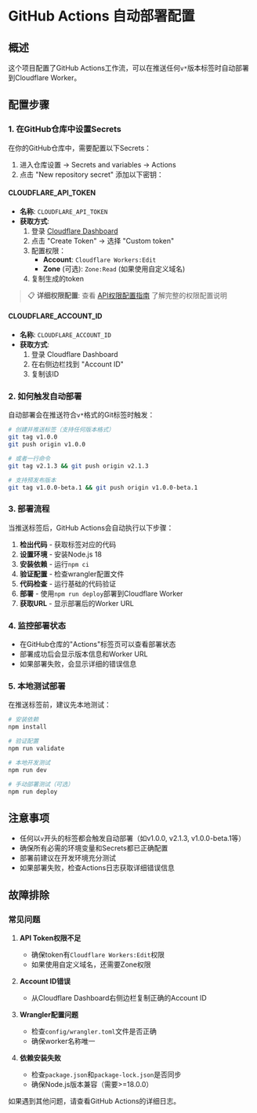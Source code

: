 # GitHub Actions 自动部署配置

## 概述

这个项目配置了GitHub Actions工作流，可以在推送任何`v*`版本标签时自动部署到Cloudflare Worker。

## 配置步骤

### 1. 在GitHub仓库中设置Secrets

在你的GitHub仓库中，需要配置以下Secrets：

1. 进入仓库设置 → Secrets and variables → Actions
2. 点击 "New repository secret" 添加以下密钥：

#### CLOUDFLARE_API_TOKEN
- **名称**: `CLOUDFLARE_API_TOKEN`
- **获取方式**: 
  1. 登录 [Cloudflare Dashboard](https://dash.cloudflare.com/profile/api-tokens)
  2. 点击 "Create Token" → 选择 "Custom token"
  3. 配置权限：
     - **Account**: `Cloudflare Workers:Edit`
     - **Zone** (可选): `Zone:Read` (如果使用自定义域名)
  4. 复制生成的token

> 📋 **详细权限配置**: 查看 [API权限配置指南](../docs/CF_API_PERMISSIONS.md) 了解完整的权限配置说明

#### CLOUDFLARE_ACCOUNT_ID
- **名称**: `CLOUDFLARE_ACCOUNT_ID`
- **获取方式**:
  1. 登录 Cloudflare Dashboard
  2. 在右侧边栏找到 "Account ID"
  3. 复制该ID

### 2. 如何触发自动部署

自动部署会在推送符合`v*`格式的Git标签时触发：

```bash
# 创建并推送标签（支持任何版本格式）
git tag v1.0.0
git push origin v1.0.0

# 或者一行命令
git tag v2.1.3 && git push origin v2.1.3

# 支持预发布版本
git tag v1.0.0-beta.1 && git push origin v1.0.0-beta.1
```

### 3. 部署流程

当推送标签后，GitHub Actions会自动执行以下步骤：

1. **检出代码** - 获取标签对应的代码
2. **设置环境** - 安装Node.js 18
3. **安装依赖** - 运行`npm ci`
4. **验证配置** - 检查wrangler配置文件
5. **代码检查** - 运行基础的代码验证
6. **部署** - 使用`npm run deploy`部署到Cloudflare Worker
7. **获取URL** - 显示部署后的Worker URL

### 4. 监控部署状态

- 在GitHub仓库的"Actions"标签页可以查看部署状态
- 部署成功后会显示版本信息和Worker URL
- 如果部署失败，会显示详细的错误信息

### 5. 本地测试部署

在推送标签前，建议先本地测试：

```bash
# 安装依赖
npm install

# 验证配置
npm run validate

# 本地开发测试
npm run dev

# 手动部署测试（可选）
npm run deploy
```

## 注意事项

- 任何以`v`开头的标签都会触发自动部署（如v1.0.0, v2.1.3, v1.0.0-beta.1等）
- 确保所有必需的环境变量和Secrets都已正确配置
- 部署前建议在开发环境充分测试
- 如果部署失败，检查Actions日志获取详细错误信息

## 故障排除

### 常见问题

1. **API Token权限不足**
   - 确保token有`Cloudflare Workers:Edit`权限
   - 如果使用自定义域名，还需要Zone权限

2. **Account ID错误**
   - 从Cloudflare Dashboard右侧边栏复制正确的Account ID

3. **Wrangler配置问题**
   - 检查`config/wrangler.toml`文件是否正确
   - 确保worker名称唯一

4. **依赖安装失败**
   - 检查`package.json`和`package-lock.json`是否同步
   - 确保Node.js版本兼容（需要>=18.0.0）

如果遇到其他问题，请查看GitHub Actions的详细日志。
